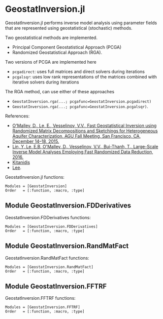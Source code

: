 # GeostatInversion.jl

GeostatInversion.jl performs inverse model analysis using parameter fields that are represented using geostatistical (stochastic) methods.

Two geostatistical methods are implemented.

- Principal Component Geostatistical Approach (PCGA)
- Randomized Geostatistical Approach (RGA).

Two versions of PCGA are implemented here

- `pcgadirect`: uses full matrices and direct solvers during iterations
- `pcgalsqr`: uses low rank representations of the matrices combined with iterative solvers during iterations

The RGA method, can use either of these approaches
- `GeostatInversion.rga(...; pcgafunc=GeostatInversion.pcgadirect)`
- `GeostatInversion.rga(...; pcgafunc=GeostatInversion.pcgalsqr)`.

References:

- [O'Malley, D., Le, E., Vesselinov, V.V., Fast Geostatistical Inversion using Randomized Matrix Decompositions and Sketchings for Heterogeneous Aquifer Characterization, AGU Fall Meeting, San Francisco, CA, December 14–18, 2015.](http://adsabs.harvard.edu/abs/2015AGUFM.T31E..03O)
- [Lin, Y, Le, E.B, O'Malley, D., Vesselinov, V.V., Bui-Thanh, T., Large-Scale Inverse Model Analyses Employing Fast Randomized Data Reduction, 2016.](https://doi.org/10.1002/2016WR020299)
- [Kitanidis](http://dx.doi.org/10.1002/2013WR014630)
- [Lee](http://dx.doi.org/10.1002/2014WR015483).

GeostatInversion.jl functions:

```@autodocs
Modules = [GeostatInversion]
Order   = [:function, :macro, :type]
```

## Module GeostatInversion.FDDerivatives

GeostatInversion.FDDerivatives functions:

```@autodocs
Modules = [GeostatInversion.FDDerivatives]
Order   = [:function, :macro, :type]
```

## Module GeostatInversion.RandMatFact

GeostatInversion.RandMatFact functions:

```@autodocs
Modules = [GeostatInversion.RandMatFact]
Order   = [:function, :macro, :type]
```

## Module GeostatInversion.FFTRF

GeostatInversion.FFTRF functions:

```@autodocs
Modules = [GeostatInversion.FFTRF]
Order   = [:function, :macro, :type]
```